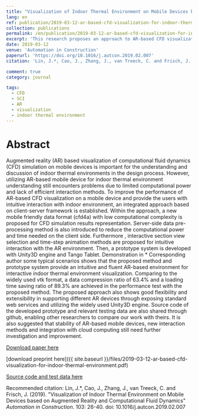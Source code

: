 ```yaml
---
title: "Visualization of Indoor Thermal Environment on Mobile Devices based on Augmented Reality and Computational Fluid Dynamics"
lang: en
ref: publication/2019-03-12-ar-based-cfd-visualization-for-indoor-thermal-environment
collection: publications
permalink: /en/publication/2019-03-12-ar-based-cfd-visualization-for-indoor-thermal-environment
excerpt: 'This research proposes an approach to AR-based CFD visualization on mobile devices for indoor thermal environment. Comparing to the widely used vtk format, a data compression ratio of 63.4% and a loading time saving ratio of 89.3% are achieved. Source code and test data are available on github.'
date: 2019-03-12
venue: 'Automation in Construction'
paperurl: 'https://doi.org/10.1016/j.autcon.2019.02.007'
citation: 'Lin, J.*, Cao, J., Zhang, J., van Treeck, C. and Frisch, J. (2019). &quot;Visualization of Indoor Thermal Environment on Mobile Devices based on Augmented Reality and Computational Fluid Dynamics&quot; <i>Automation in Construction</i>. 103: 26-40. doi: 10.1016/j.autcon.2019.02.007'

comment: true
category: journal

tags: 
  - CFD
  - SCI
  - AR
  - visualization
  - indoor thermal environment
---
```



Abstract
====

Augmented reality (AR) based visualization of computational fluid dynamics (CFD) simulation on mobile devices is important for the understanding and discussion of indoor thermal environments in the design process. However, utilizing AR-based mobile device for indoor thermal environment understanding still encounters problems due to limited computational power and lack of efficient interaction methods. To improve the performance of AR-based CFD visualization on a mobile device and provide the users with intuitive interaction with indoor environment, an integrated approach based on client-server framework is established. Within the approach, a new mobile friendly data format (cfd4a) with low computational complexity is proposed for CFD simulation results representation. Server-side data pre-processing method is also introduced to reduce the computational power and time needed on the client side. Furthermore , interactive section view selection and time-step animation methods are proposed for intuitive interaction with the AR environment. Then, a prototype system is developed with Unity3D engine and Tango Tablet. Demonstration in * Corresponding author some typical scenarios shows that the proposed method and prototype system provide an intuitive and fluent AR-based environment for interactive indoor thermal environment visualization. Comparing to the widely used vtk format, a data compression ratio of 63.4% and a loading time saving ratio of 89.3% are achieved in the performance test with the proposed method. The proposed approach also shows good flexibility and extensibility in supporting different AR devices through exposing standard web services and utilizing the widely used Unity3D engine. Source code of the developed prototype and relevant testing data are also shared through github, enabling other researchers to compare our work with theirs. It is also suggested that stability of AR-based mobile devices, new interaction methods and integration with cloud computing still need further investigation and improvement.

[Download paper here](https://doi.org/10.1016/j.autcon.2019.02.007)

[download preprint here]({{ site.baseurl }}/files/2019-03-12-ar-based-cfd-visualization-for-indoor-thermal-environment.pdf)

[Source code and test data here](https://github.com/LinJiarui/ARvis-CFD/)

Recommended citation: Lin, J.*, Cao, J., Zhang, J., van Treeck, C. and Frisch, J. (2019). &quot;Visualization of Indoor Thermal Environment on Mobile Devices based on Augmented Reality and Computational Fluid Dynamics&quot; <i>Automation in Construction</i>. 103: 26-40. doi: 10.1016/j.autcon.2019.02.007